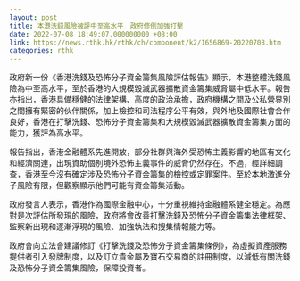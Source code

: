 ```yaml
---
layout: post
title: 本港洗錢風險被評中至高水平　政府修例加強打擊
date: 2022-07-08 18:49:07.000000000 +08:00
link: https://news.rthk.hk/rthk/ch/component/k2/1656869-20220708.htm
categories: rthk
---
```


政府新一份《香港洗錢及恐怖分子資金籌集風險評估報告》顯示，本港整體洗錢風險為中至高水平，至於香港的大規模毀滅武器擴散資金籌集威脅屬中低水平。報告亦指出，香港具備穩健的法律架構、高度的政治承擔，政府機構之間及公私營界別之間擁有緊密的伙伴關係，加上檢控和司法程序公平有效，與外地及國際社會合作良好，香港在打擊洗錢、恐怖分子資金籌集和大規模毀滅武器擴散資金籌集方面的能力，獲評為高水平。

報告指出，香港金融體系先進開放，部分社群與海外受恐怖主義影響的地區有文化和經濟關連，出現資助個別境外恐怖主義事件的威脅仍然存在。不過，經詳細調查，香港至今沒有確定涉及恐怖分子資金籌集的檢控或定罪案件。至於本地激進分子風險有限，但觀察顯示他們可能有資金籌集活動。

政府發言人表示，香港作為國際金融中心，十分重視維持金融體系健全穩定。為應對是次評估所發現的風險，政府將會改善打擊洗錢及恐怖分子資金籌集法律框架、監察新出現和逐漸浮現的風險、加強執法和搜集情報能力等。

政府會向立法會建議修訂《打擊洗錢及恐怖分子資金籌集條例》，為虛擬資產服務提供者引入發牌制度，以及訂立貴金屬及寶石交易商的註冊制度，以減低有關洗錢及恐怖分子資金籌集風險，保障投資者。
